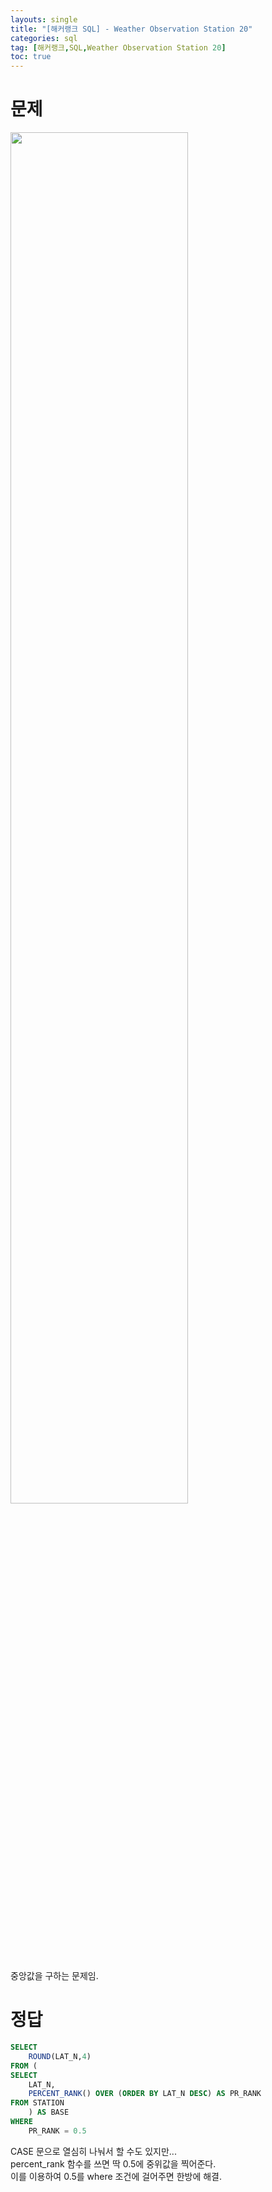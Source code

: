 ```yaml
---
layouts: single
title: "[해커랭크 SQL] - Weather Observation Station 20"
categories: sql
tag: [해커랭크,SQL,Weather Observation Station 20]
toc: true
---
```


# 문제 

<img src="{{site.url}}\images\2025-01-20-헤커랭크-SQL-Weather-Observation-Station-20/2025-01-20-10-17-21.png" width="75%" height="75%" />

중앙값을 구하는 문제임.    

# 정답

``` sql 
SELECT  
    ROUND(LAT_N,4)
FROM (
SELECT 
    LAT_N,
    PERCENT_RANK() OVER (ORDER BY LAT_N DESC) AS PR_RANK
FROM STATION
    ) AS BASE 
WHERE 
    PR_RANK = 0.5
```

CASE 문으로 열심히 나눠서 할 수도 있지만...    
percent_rank 함수를 쓰면 딱 0.5에 중위값을 찍어준다.    
이를 이용하여 0.5를 where 조건에 걸어주면 한방에 해결. 